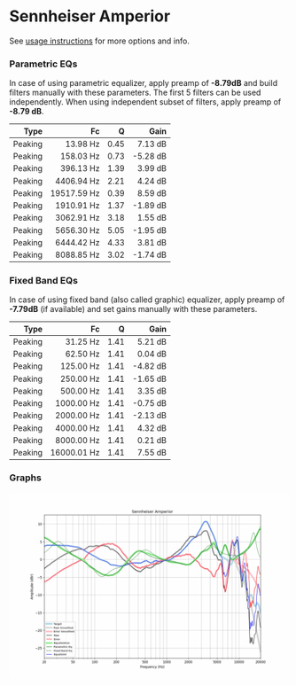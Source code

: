 # Sennheiser Amperior
See [usage instructions](https://github.com/jaakkopasanen/AutoEq#usage) for more options and info.

### Parametric EQs
In case of using parametric equalizer, apply preamp of **-8.79dB** and build filters manually
with these parameters. The first 5 filters can be used independently.
When using independent subset of filters, apply preamp of **-8.79 dB**.

| Type    | Fc          |    Q | Gain     |
|--------:|------------:|-----:|---------:|
| Peaking | 13.98 Hz    | 0.45 | 7.13 dB  |
| Peaking | 158.03 Hz   | 0.73 | -5.28 dB |
| Peaking | 396.13 Hz   | 1.39 | 3.99 dB  |
| Peaking | 4406.94 Hz  | 2.21 | 4.24 dB  |
| Peaking | 19517.59 Hz | 0.39 | 8.59 dB  |
| Peaking | 1910.91 Hz  | 1.37 | -1.89 dB |
| Peaking | 3062.91 Hz  | 3.18 | 1.55 dB  |
| Peaking | 5656.30 Hz  | 5.05 | -1.95 dB |
| Peaking | 6444.42 Hz  | 4.33 | 3.81 dB  |
| Peaking | 8088.85 Hz  | 3.02 | -1.74 dB |

### Fixed Band EQs
In case of using fixed band (also called graphic) equalizer, apply preamp of **-7.79dB**
(if available) and set gains manually with these parameters.

| Type    | Fc          |    Q | Gain     |
|--------:|------------:|-----:|---------:|
| Peaking | 31.25 Hz    | 1.41 | 5.21 dB  |
| Peaking | 62.50 Hz    | 1.41 | 0.04 dB  |
| Peaking | 125.00 Hz   | 1.41 | -4.82 dB |
| Peaking | 250.00 Hz   | 1.41 | -1.65 dB |
| Peaking | 500.00 Hz   | 1.41 | 3.35 dB  |
| Peaking | 1000.00 Hz  | 1.41 | -0.75 dB |
| Peaking | 2000.00 Hz  | 1.41 | -2.13 dB |
| Peaking | 4000.00 Hz  | 1.41 | 4.32 dB  |
| Peaking | 8000.00 Hz  | 1.41 | 0.21 dB  |
| Peaking | 16000.01 Hz | 1.41 | 7.55 dB  |

### Graphs
![](./Sennheiser%20Amperior.png)